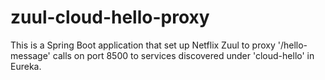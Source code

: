 # zuul-cloud-hello-proxy

This is a Spring Boot application that set up Netflix Zuul to proxy
'/hello-message' calls on port 8500 to services discovered under 'cloud-hello' in 
Eureka.

